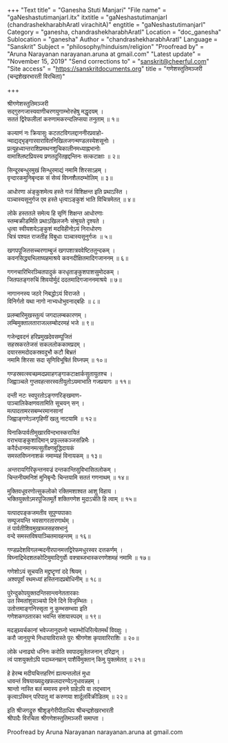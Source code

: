 +++
"Text title" = "Ganesha Stuti Manjari"
"File name" = "gaNeshastutimanjarI.itx"
itxtitle = "gaNeshastutimanjarI (chandrashekharabhAratI virachitA)"
engtitle = "gaNeshastutimanjarI"
Category = "ganesha, chandrashekharabhAratI"
Location = "doc_ganesha"
Sublocation = "ganesha"
Author = "chandrashekharabhAratI"
Language = "Sanskrit"
Subject = "philosophy/hinduism/religion"
"Proofread by" = "Aruna Narayanan narayanan.aruna at gmail.com"
"Latest update" = "November 15, 2019"
"Send corrections to" = "sanskrit@cheerful.com"
"Site access" = "https://sanskritdocuments.org"
title = "गणेशस्तुतिमञ्जरी (चन्द्रशेखरभारती विरचिता)"

+++
  
 श्रीगणेशस्तुतिमञ्जरी   
सद्गुरुगजास्यवाणीचरणयुगाम्भोरुहेषु मद्धृदयम् ।  
सततं द्विरेफलीलां करुणामकरन्दलिप्सया तनुताम् ॥ १॥  
  
कल्याणं नः क्रियासुः कटतटविगलद्दाननीरप्रवाहो-  
    न्माद्यद्भृङ्गारवारावितनिखिलजगन्मण्डलस्येशसूनोः ।  
प्रत्यूहध्वान्तराशिप्रमथनशुचिकालीनमध्याह्नभानोः  
    वामाश्लिष्टप्रियस्य प्रणतदुरितहृद्दन्तिनः सत्कटाक्षाः ॥ २॥  
  
सिन्दूरबन्धुरमुखं सिन्धुरमाद्यं नमामि शिरसाऽहम् ।  
वृन्दारकमुनिबृन्दक सं सेव्यं विघ्नशैलदम्भोलिम् ॥ ३॥  
  
आधोरणा अंङ्कुशमेत्य हस्ते गजं विशिक्षन्त इति प्रथाऽस्ति ।  
पञ्चास्यसूनुर्गज एव हस्ते धृत्वाऽङ्कुशं भाति विचित्रमेतत् ॥ ४॥  
  
लोके हस्ततले समेत्य हि सृणिं शिक्षन्त आधोरणाः  
    स्तम्बक्रीडमिति प्रथाऽखिलजनैः संश्रूयते दृश्यते ।  
धृत्वा स्वीयशयेऽङ्कुशं मदविहीनोऽयं निराधोरणः  
    चित्रं पश्यत राजतीह विबुधाः पञ्चास्यसूनुर्गजः ॥ ५॥  
  
खगपपूजितसच्चरणाम्बुजं खगपशात्रववेष्टिततुन्दकम् ।  
कवनसिद्ध्यभिलाष्यहमाश्रये कवनदीक्षितमादिगजाननम् ॥ ६॥  
  
गगनचारिभिरञ्चितपादुकं करधृताङ्कुशपाशसुमोदकम् ।  
जितपतङ्गरुचिं शिवयोर्मुदं ददतमादिगजाननमाश्रये ॥ ७॥  
  
नागाननस्य जठरे निबद्धोऽयं विराजते ।  
विनिर्गतो यथा नागो नाभ्यधोभुवनाद्बहिः ॥ ८॥  
  
प्रलम्बारिमुखस्तुत्यं जगदालम्बकारणम् ।  
लम्बिमुक्तालताराजल्लम्बोदरमहं भजे ॥ ९॥  
  
गजेन्द्रवदनं हरिप्रमुखदेवसम्पूजितं  
     सहस्रकरतेजसं सकललोककामप्रदम् ।  
दयारसमदोदकस्रवदुभौ कटौ बिभ्रतं  
     नमामि शिरसा सदा सृणिविभूषितं विघ्नपम् ॥ १०॥  
  
गण्डस्रवत्स्वच्छमदप्रवाहगङ्गाकटाक्षार्कसुतायुतश्च ।  
जिह्वाञ्चले गुप्तवहत्सरस्वतीयुतोऽयमाभाति गजप्रयागः ॥ ११॥  
  
दन्ती नटः स्वपुरतोऽङ्गणरिङ्खमाण-  
     पाञ्चालिकेक्षणवतामिति सूचयन् सन् ।  
मत्पादतामरसबम्भरमानसानां  
     जिह्वाङ्गणेऽजगृहिणीं खलु नाटयामि ॥ १२॥  
  
पिनाकिपार्वतीमुखारविन्दभास्करायितं  
     वराभयाङ्कुशादिमान् प्रफुल्लकञ्जसन्निभैः ।  
करैर्दधानमानमत्सुतीक्ष्णबुद्धिदायकं  
     समस्तविघ्ननाशकं नमाम्यहं विनायकम् ॥ १३॥  
  
अन्तरायगिरिकृन्तनवज्रं दन्तकान्तिसुविभासितलोकम् ।  
चिन्तनीयमनिशं मुनिबृन्दैः चिन्तयामि सततं गणनाथम् ॥ १४॥  
  
मुक्तिवधूवरणोत्सुकलोको रक्तिमशाश्वत आशु विहाय ।  
भक्तियुक्तोऽमरपूजितमूर्ते शक्तिगणेश मुदाऽर्चति हि त्वाम् ॥ १५॥  
  
यत्पादपङ्कजमतीव सुपुण्यपाकाः  
     सम्पूजयन्ति भवसागरतारणार्थम् ।  
तं पार्वतीशिवमुखाब्जसहस्रभानुं  
     वन्दे समस्तविषयाञ्चितमावहन्तम् ॥ १६॥  
  
गण्डप्रदेशविगलन्मदनीरपानमत्तद्विरेफमधुरस्वर दत्तकर्णम् ।  
विघ्नाद्रिभेदशतकोटिमुमादिगुर्वोः वक्त्राब्जभास्करगणेशमहं नमामि ॥ १७॥  
  
गणेशोऽयं सूचयति मद्द्रष्टॄणां ददे श्रियम् ।  
अश्वपूर्वां रथमध्यां हस्तिनादप्रबोधिनीम् ॥ १८॥  
  
पुरेन्दुकोपयुक्तदन्तिसान्त्वनेततारकाः  
     उत स्मितांशुसञ्चयो दिने दिने विजृम्भितः ।  
उतोत्तमाङ्गनिस्सृता नु कुम्भसम्भवा इति  
     गणेशकण्ठतारका भवन्ति संशयास्पदम् ॥ १९॥  
  
मदङ्घ्र्यर्चकानां भवेज्जानुदघ्नो भवाम्भोधिरित्येतमर्थं विवक्षुः ।  
करौ जानुयुग्मे निधायाविरास्ते पुरः श्रीगणेश कृपावारिराशिः ॥ २०॥  
  
लोके धनाढ्यो धनिनः करोति स्वपादमूलेतजनान् दरिद्रान् ।  
त्वं पाशयुक्तोऽपि पदाब्जनम्रान् पाशैर्विमुक्तान् किमु युक्तमेतत् ॥ २१॥  
  
हे हेरम्ब मदीयचित्तहरिणं ह्यत्यन्तलोलं मुधा  
     धावन्तं विषयाख्यदुःखफलदारण्येऽनुधावन्नहम् ।  
श्रान्तो नास्ति बलं ममास्य हनने ग्राहेऽपि वा तद्भवान्  
     कृत्वाऽस्मिन् परिपातु मां करुणया शार्दूलर्विक्रीडितम् ॥ २२॥  
  
इति श्रीजगद्रुरु श्रीश‍ृङ्गेरीपीठाधिप श्रीचन्द्रशेखरभारती  
श्रीपादैः विरचिता श्रीगणेशस्तुतिमञ्जरी समाप्ता ।  
  
  
Proofread by Aruna Narayanan narayanan.aruna at gmail.com  
  
